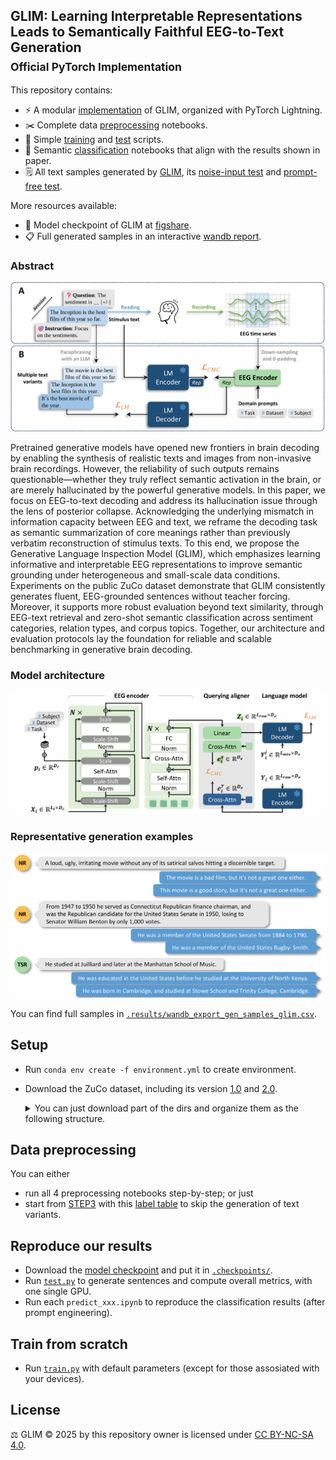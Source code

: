 ## GLIM:  Learning Interpretable Representations Leads to Semantically Faithful EEG-to-Text Generation<br><sub>Official PyTorch Implementation</sub>

This repository contains:

* ⚡ A modular [implementation](model/glim.py) of GLIM, organized with PyTorch Lightning.
* ✂️ Complete data [preprocessing](data/__STEP1_text_extract_revise.ipynb) notebooks.
* 🚆 Simple [training](train.py) and [test](test.py) scripts.
* 🧭 Semantic [classification](predict_corpus.ipynb) notebooks that align with the results shown in paper.
* 🗒️ All text samples generated by [GLIM](results/wandb_export_gen_samples_glim.csv), its [noise-input test](results/wandb_export_gen_samples_noise_input_test.csv) and [prompt-free test](results/wandb_export_gen_samples_prompt_free_test.csv).

More resources available:

* 📍 Model checkpoint of GLIM at [figshare](https://figshare.com/articles/preprint/glim-zuco-epoch_199-step_49600_ckpt/29115161).
* 📋 Full generated samples in an interactive [wandb report](https://wandb.ai/mind-reading/glim-iclr/reports/GLIM-generation-samples--VmlldzoxMjc0Njg1NQ?accessToken=5uqxxv6ug80naqfqlni2xvxa8y8l7u6ouc1cgjt0naxk1g8g0h9lgyf8r0e97xyk).

### Abstract

<img src="figs/intro.png" alt="GLIM overview" width="560"/>  

Pretrained generative models have opened new frontiers in brain decoding by enabling the synthesis of realistic texts and images from non-invasive brain recordings. However, the reliability of such outputs remains questionable—whether they truly reflect semantic activation in the brain, or are merely hallucinated by the powerful generative models. 
In this paper, we focus on EEG-to-text decoding and address its hallucination issue through the lens of posterior collapse. Acknowledging the underlying mismatch in information capacity between EEG and text, we reframe the decoding task as semantic summarization of core meanings rather than previously verbatim reconstruction of stimulus texts. 
To this end, we propose the Generative Language Inspection Model (GLIM), which emphasizes learning informative and interpretable EEG representations to improve semantic grounding under heterogeneous and small-scale data conditions. 
Experiments on the public ZuCo dataset demonstrate that GLIM consistently generates fluent, EEG-grounded sentences without teacher forcing. Moreover, it supports more robust evaluation beyond text similarity, through EEG-text retrieval and zero-shot semantic classification across sentiment categories, relation types, and corpus topics. Together, our architecture and evaluation protocols lay the foundation for reliable and scalable benchmarking in generative brain decoding.

### Model architecture
<img src="figs/method.png" alt="Model architecture" width="560"/>  


### Representative generation examples
<img src="figs/text_samples.png" alt="Representative examples" width="560"/>  

You can find full samples in [`.results/wandb_export_gen_samples_glim.csv`](results/wandb_export_gen_samples_glim.csv).

## Setup
- Run `conda env create -f environment.yml` to create environment.
- Download the ZuCo dataset, including its version [1.0](https://osf.io/q3zws/) and [2.0](https://osf.io/2urht/). 

  <details>
  <summary>You can just download part of the dirs and organize them as the following structure.</summary>

  ```
  --/data
    --📂raw_data
      --📂ZuCo1
      --📥task_materials
        --📂task1- SR
          --📥Matlab files
        --📂task2 - NR
          --📥Matlab files
        --📂task3 - TSR
          --📥Matlab files
      --📂ZuCo2
        --📥task_materials
        --📂task1 - NR
          --📥Matlab files
        --📂task2 - TSR
          --📥Matlab files
  ```

  </details>

## Data preprocessing
You can either  
  - run all 4 preprocessing notebooks step-by-step; or just 
  - start from [STEP3](data/__STEP3_eeg_preproc.ipynb) with this [label table](data/tmp/zuco_label_8variants.df) to skip the generation of text variants.

## Reproduce our results
- Download the [model checkpoint](https://figshare.com/articles/preprint/glim-zuco-epoch_199-step_49600_ckpt/29115161) and put it in [`.checkpoints/`](checkpoints/).
- Run [`test.py`](test.py) to generate sentences and compute overall metrics, with one single GPU.
- Run each `predict_xxx.ipynb` to reproduce the classification results (after prompt engineering).

## Train from scratch
- Run [`train.py`](train.py) with default parameters (except for those assosiated with your devices).

## License
⚖️ GLIM © 2025 by this repository owner is licensed under [CC BY-NC-SA 4.0](https://creativecommons.org/licenses/by-nc-sa/4.0/).


